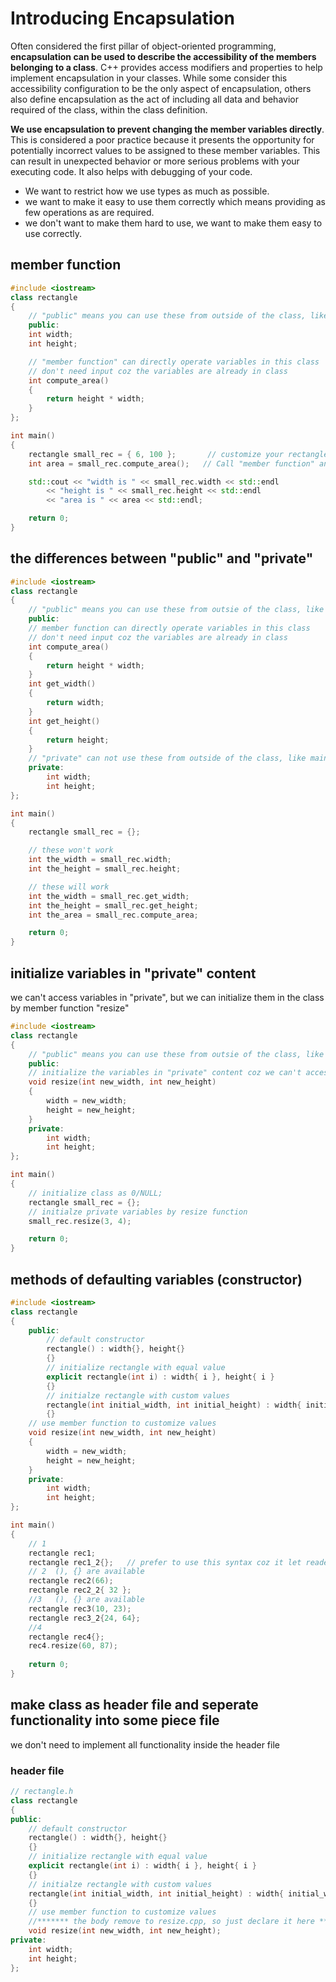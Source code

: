 # Introducing Encapsulation
Often considered the first pillar of object-oriented programming, **encapsulation can be used
to describe the accessibility of the members belonging to a class**.  C++ provides access modifiers 
and properties to help implement encapsulation in your classes.  While some consider this 
accessibility configuration to be the only aspect of encapsulation, others also define encapsulation
as the act of including all data and behavior required of the class, within the class definition.

**We use encapsulation to prevent changing the member variables directly**.  This is considered 
a poor practice because it presents the opportunity for potentially incorrect values to be 
assigned to these member variables.  This can result in unexpected behavior or more serious 
problems with your executing code.  It also helps with debugging of your code.

   + We want to restrict how we use types as much as possible.
   + we want to make it easy to use them correctly which means providing as few operations as are required.
   + we don't want to make them hard to use, we want to make them easy to use correctly.

## member function
```cpp
#include <iostream>
class rectangle
{
	// "public" means you can use these from outside of the class, like main function
	public:
	int width;
	int height;

	// "member function" can directly operate variables in this class
	// don't need input coz the variables are already in class
	int compute_area()
	{
		return height * width;
	}
};

int main()
{ 
	rectangle small_rec = { 6, 100 };		// customize your rectangle form	
	int area = small_rec.compute_area();   // Call "member function" and don't need input

	std::cout << "width is " << small_rec.width << std::endl
		<< "height is " << small_rec.height << std::endl
		<< "area is " << area << std::endl;

	return 0;
}
```
## the differences between "public" and "private"
```cpp
#include <iostream>
class rectangle
{
	// "public" means you can use these from outsie of the class, like in main function
	public:
	// member function can directly operate variables in this class
	// don't need input coz the variables are already in class
	int compute_area()
	{
		return height * width;
	}
	int get_width()
	{
		return width;
	}
	int get_height()
	{
		return height;
	}
	// "private" can not use these from outside of the class, like main function
	private:
		int width;
		int height;
};

int main()
{ 
	rectangle small_rec = {};		

	// these won't work
	int the_width = small_rec.width;
	int the_height = small_rec.height;

	// these will work
	int the_width = small_rec.get_width;
	int the_height = small_rec.get_height;
	int the_area = small_rec.compute_area;

	return 0;
}
```
## initialize variables in "private" content
we can't access variables in "private", but we can initialize them in the class by member function "resize"
```cpp
#include <iostream>
class rectangle
{
	// "public" means you can use these from outsie of the class, like in main function
	public:
	// initialize the variables in "private" content coz we can't access them
	void resize(int new_width, int new_height)
	{
		width = new_width;
		height = new_height;
	}	
	private:
		int width;
		int height;
};

int main()
{ 
	// initialize class as 0/NULL;
	rectangle small_rec = {};
	// initialze private variables by resize function
	small_rec.resize(3, 4);

	return 0;
}
```
## methods of defaulting variables (constructor)
```cpp
#include <iostream>
class rectangle
{
	public:
		// default constructor
		rectangle() : width{}, height{}
		{}
		// initialize rectangle with equal value
		explicit rectangle(int i) : width{ i }, height{ i }
		{}
		// initialze rectangle with custom values
		rectangle(int initial_width, int initial_height) : width{ initial_width }, height{ initial_height }
		{}
	// use member function to customize values
	void resize(int new_width, int new_height)
	{
		width = new_width;
		height = new_height;
	}	
	private:
		int width;
		int height;
};

int main()
{ 
	// 1
	rectangle rec1;
	rectangle rec1_2{};   // prefer to use this syntax coz it let reader know you default it
	// 2  (), {} are available
	rectangle rec2(66);
	rectangle rec2_2{ 32 };
	//3   (), {} are available
	rectangle rec3(10, 23);
	rectangle rec3_2{24, 64};
	//4
	rectangle rec4{};
	rec4.resize(60, 87);
	
	return 0;
}
```
## make class as header file and seperate functionality into some piece file
we don't need to implement all functionality inside the header file
### header file
```cpp
// rectangle.h
class rectangle
{
public:
	// default constructor
	rectangle() : width{}, height{}
	{}
	// initialize rectangle with equal value
	explicit rectangle(int i) : width{ i }, height{ i }
	{}
	// initialze rectangle with custom values
	rectangle(int initial_width, int initial_height) : width{ initial_width }, height{ initial_height }
	{}
	// use member function to customize values
	//******* the body remove to resize.cpp, so just declare it here *******
	void resize(int new_width, int new_height);
private:
	int width;
	int height;
};
```

